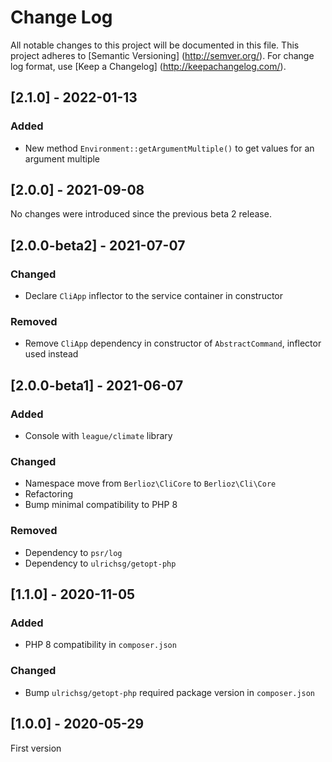 # Change Log

All notable changes to this project will be documented in this file. This project adheres
to [Semantic Versioning] (http://semver.org/). For change log format,
use [Keep a Changelog] (http://keepachangelog.com/).

## [2.1.0] - 2022-01-13

### Added

- New method `Environment::getArgumentMultiple()` to get values for an argument multiple

## [2.0.0] - 2021-09-08

No changes were introduced since the previous beta 2 release.

## [2.0.0-beta2] - 2021-07-07

### Changed

- Declare `CliApp` inflector to the service container in constructor

### Removed

- Remove `CliApp` dependency in constructor of `AbstractCommand`, inflector used instead

## [2.0.0-beta1] - 2021-06-07

### Added

- Console with `league/climate` library

### Changed

- Namespace move from `Berlioz\CliCore` to `Berlioz\Cli\Core`
- Refactoring
- Bump minimal compatibility to PHP 8

### Removed

- Dependency to `psr/log`
- Dependency to `ulrichsg/getopt-php`

## [1.1.0] - 2020-11-05

### Added

- PHP 8 compatibility in `composer.json`

### Changed

- Bump `ulrichsg/getopt-php` required package version in `composer.json`

## [1.0.0] - 2020-05-29

First version
